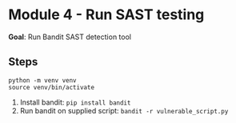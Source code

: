 # Module 4 - Run SAST testing

**Goal**: Run Bandit SAST detection tool

## Steps

```shell
python -m venv venv
source venv/bin/activate
```

1. Install bandit: `pip install bandit`
2. Run bandit on supplied script: `bandit -r vulnerable_script.py`
